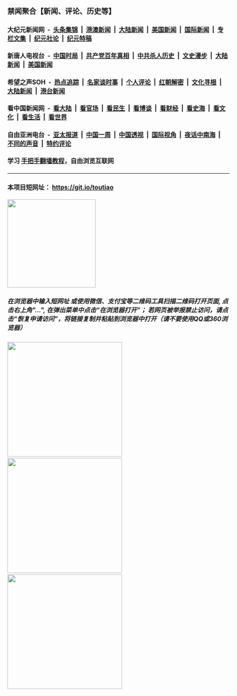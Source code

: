 ### 禁闻聚合【新闻、评论、历史等】

#### 大纪元新闻网 &nbsp;-&nbsp; [头条集锦](indexes/E头条集锦.md?t=03031831) &nbsp;|&nbsp; [港澳新闻](indexes/E港澳新闻.md?t=03031831)  &nbsp;|&nbsp; [大陆新闻](indexes/E大陆新闻.md?t=03031831) &nbsp;|&nbsp; [美国新闻](indexes/E美国新闻.md?t=03031831) &nbsp;|&nbsp; [国际新闻](indexes/E国际新闻.md?t=03031831) &nbsp;|&nbsp; [专栏文集](indexes/E专栏文集.md?t=03031831) &nbsp;|&nbsp; [纪元社论](indexes/E纪元社论.md?t=03031831) &nbsp;|&nbsp; [纪元特稿](indexes/E纪元特稿.md?t=03031831) 

#### 新唐人电视台 &nbsp;-&nbsp; [中国时局](indexes/N中国时局.md?t=03031831) &nbsp;|&nbsp; [共产党百年真相](indexes/N共产党百年真相.md?t=03031831) &nbsp;|&nbsp; [中共杀人历史](indexes/N中共杀人历史.md?t=03031831) &nbsp;|&nbsp; [文史漫步](indexes/N文史漫步.md?t=03031831) &nbsp;|&nbsp; [大陆新闻](indexes/N大陆新闻.md?t=03031831) &nbsp;|&nbsp; [美国新闻](indexes/N美国新闻.md?t=03031831)

#### 希望之声SOH &nbsp;-&nbsp; [热点追踪](indexes/H热点追踪.md?t=03031831) &nbsp;|&nbsp; [名家谈时事](indexes/H名家谈时事.md?t=03031831) &nbsp;|&nbsp; [个人评论](indexes/H个人评论.md?t=03031831)  &nbsp;|&nbsp; [红朝解密](indexes/H红朝解密.md?t=03031831) &nbsp;|&nbsp; [文化寻根](indexes/H文化寻根.md?t=03031831) &nbsp;|&nbsp; [大陆新闻](indexes/H大陆新闻.md?t=03031831) &nbsp;|&nbsp; [港台新闻](indexes/H港台新闻.md?t=03031831)

#### 看中国新闻网 &nbsp;-&nbsp; [看大陆](indexes/S看大陆.md?t=03031831) &nbsp;|&nbsp; [看官场](indexes/S看官场.md?t=03031831) &nbsp;|&nbsp; [看民生](indexes/S看民生.md?t=03031831)  &nbsp;|&nbsp; [看博谈](indexes/S看博谈.md?t=03031831) &nbsp;|&nbsp; [看财经](indexes/S看财经.md?t=03031831) &nbsp;|&nbsp; [看史海](indexes/S看史海.md?t=03031831) &nbsp;|&nbsp; [看文化](indexes/S看文化.md?t=03031831) &nbsp;|&nbsp; [看生活](indexes/S看生活.md?t=03031831) &nbsp;|&nbsp; [看世界](indexes/S看世界.md?t=03031831)

#### 自由亚洲电台 &nbsp;-&nbsp; [亚太报道](indexes/R亚太报道.md?t=03031831) &nbsp;|&nbsp; [中国一周](indexes/R中国一周.md?t=03031831) &nbsp;|&nbsp; [中国透视](indexes/R中国透视.md?t=03031831)  &nbsp;|&nbsp; [国际视角](indexes/R国际视角.md?t=03031831) &nbsp;|&nbsp; [夜话中南海](indexes/R夜话中南海.md?t=03031831) &nbsp;|&nbsp; [不同的声音](indexes/R不同的声音.md?t=03031831) &nbsp;|&nbsp; [特约评论](indexes/R特约评论.md?t=03031831)

#### 学习 [手把手翻墙教程](https://github.com/gfw-breaker/guides/wiki)，自由浏览互联网

----

#### 本项目短网址： https://git.io/toutiao
<img src="https://raw.githubusercontent.com/gfw-breaker/banned-news/master/scripts/img/qr.png" width="200px"/>  

##### 在浏览器中输入短网址 或使用微信、支付宝等二维码工具扫描二维码打开页面, 点击右上角"...", 在弹出菜单中点击“在浏览器打开”； 若网页被举报禁止访问，请点击“恢复申请访问”，将链接复制并粘贴到浏览器中打开（请不要使用QQ或360浏览器）

<img src="https://raw.githubusercontent.com/gfw-breaker/banned-news/master/scripts/img/1.png" width="260px"/> &nbsp; <img src="https://raw.githubusercontent.com/gfw-breaker/banned-news/master/scripts/img/2.png" width="260px"/> &nbsp; <img src="https://raw.githubusercontent.com/gfw-breaker/banned-news/master/scripts/img/3.png" width="260px"/>
